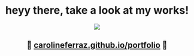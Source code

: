 <h1 align="center">heyy there, take a look at my works!</h1>


<p align="center">
<img src="https://user-images.githubusercontent.com/95757534/177064753-b2687300-7240-49ff-b5ec-22939b625df4.gif">
</p>


<h2 align="center">&#x1F47B; <a href="https://carolineferraz.github.io/portfolio/">carolineferraz.github.io/portfolio</a> &#x1F47B;</h2>


